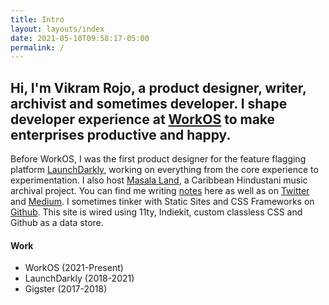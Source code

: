 ```yaml
---
title: Intro
layout: layouts/index
date: 2021-05-10T09:58:17-05:00
permalink: /
---
```


## Hi, I'm Vikram Rojo, a product designer, writer, archivist and sometimes developer. I shape developer experience at [WorkOS](https://workos.com) to make enterprises productive and happy.

Before WorkOS, I was the first product designer for the feature flagging platform [LaunchDarkly](https://launchdarkly.com), working on everything from the core experience to experimentation. I also host [Masala Land](https://twitter.com/masalaland_), a Caribbean Hindustani music archival project. You can find me writing [notes](/posts/) here as well as on [Twitter](https://twitter.com/vikramrojo) and [Medium](https://medium.com/@vikramrojo). I sometimes tinker with Static Sites and CSS Frameworks on [Github](https://github.com/vikramrojo/). This site is wired using 11ty, Indiekit, custom classless CSS and Github as a data store.

#### Work

- WorkOS (2021-Present)
- LaunchDarkly (2018-2021)
- Gigster (2017-2018)